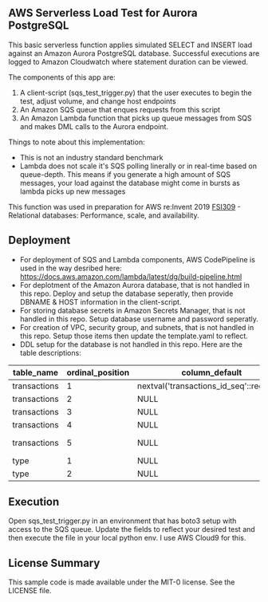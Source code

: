 ## AWS Serverless Load Test for Aurora PostgreSQL

This basic serverless function applies simulated SELECT and INSERT load against an Amazon Aurora PostgreSQL database.  Successful executions are logged to Amazon Cloudwatch where statement duration can be viewed.

The components of this app are: 
1. A client-script (sqs_test_trigger.py) that the user executes to begin the test, adjust volume, and change host endpoints
2. An Amazon SQS queue that enques requests from this script
3. An Amazon Lambda function that picks up queue messages from SQS and makes DML calls to the Aurora endpoint.

Things to note about this implementation:
- This is not an industry standard benchmark
- Lambda does not scale it's SQS polling linerally or in real-time based on queue-depth. This means if you generate a high amount of SQS messages, your load against the database might come in bursts as lambda picks up new messages

This function was used in preparation for AWS re:Invent 2019 [FSI309](https://www.portal.reinvent.awsevents.com/connect/sessionDetail.ww?SESSION_ID=97951&csrftkn=622O-2731-X53I-IAF6-ALHH-B1IN-02QT-B9X4) - Relational databases: Performance, scale, and availability.


## Deployment

- For deployment of SQS and Lambda components, AWS CodePipeline is used in the way desribed here: https://docs.aws.amazon.com/lambda/latest/dg/build-pipeline.html
- For deplotment of the Amazon Aurora database, that is not handled in this repo. Deploy and setup the database seperatly, then provide DBNAME & HOST information in the client-script.
- For storing database secrets in Amazon Secrets Manager, that is not handled in this repo. Setup database username and password seperatly.
- For creation of VPC, security group, and subnets, that is not handled in this repo. Setup those items then update the template.yaml to reflect.
- DDL setup for the database is not handled in this repo. Here are the table descriptions:

| table_name | ordinal_position | column_default | is_nullable | data_type |
| --- | --- | --- | --- | --- |
| transactions |	1 |	nextval('transactions_id_seq'::regclass) |	NO |	integer |
|transactions |	2 |	NULL | YES |	integer |  
|transactions |	3	| NULL | YES |	date | 
|transactions |	4	| NULL | YES |	integer | 
|transactions |	5	| NULL | YES |	double precision |  
|type |	1 |	NULL |	YES |	integer |  
|type |	2 |	NULL |	YES |	text |  

## Execution

Open sqs_test_trigger.py in an environment that has boto3 setup with access to the SQS queue. Update the fields to reflect your desired test and then execute the file in your local python env. I use AWS Cloud9 for this.


## License Summary

This sample code is made available under the MIT-0 license. See the LICENSE file.

